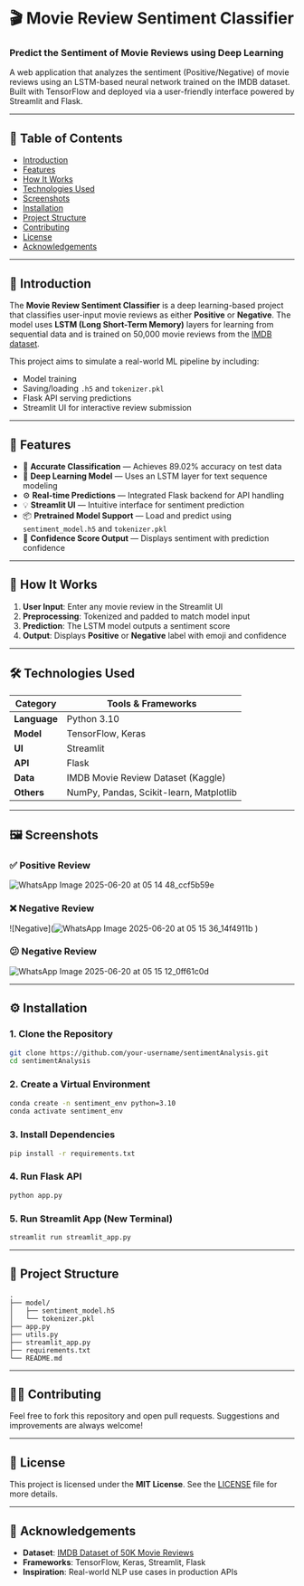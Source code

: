 
# 🎬 Movie Review Sentiment Classifier

### Predict the Sentiment of Movie Reviews using Deep Learning  
A web application that analyzes the sentiment (Positive/Negative) of movie reviews using an LSTM-based neural network trained on the IMDB dataset. Built with TensorFlow and deployed via a user-friendly interface powered by Streamlit and Flask.

---

## 📑 Table of Contents
- [Introduction](#introduction)  
- [Features](#features)  
- [How It Works](#how-it-works)  
- [Technologies Used](#technologies-used)  
- [Screenshots](#screenshots)  
- [Installation](#installation)  
- [Project Structure](#project-structure)  
- [Contributing](#contributing)  
- [License](#license)  
- [Acknowledgements](#acknowledgements)  

---

## 📌 Introduction

The **Movie Review Sentiment Classifier** is a deep learning-based project that classifies user-input movie reviews as either **Positive** or **Negative**. The model uses **LSTM (Long Short-Term Memory)** layers for learning from sequential data and is trained on 50,000 movie reviews from the [IMDB dataset](https://www.kaggle.com/datasets/lakshmi25npathi/imdb-dataset-of-50k-movie-reviews).

This project aims to simulate a real-world ML pipeline by including:
- Model training
- Saving/loading `.h5` and `tokenizer.pkl`
- Flask API serving predictions
- Streamlit UI for interactive review submission

---

## 🚀 Features

- 🎯 **Accurate Classification** — Achieves 89.02% accuracy on test data  
- 🧠 **Deep Learning Model** — Uses an LSTM layer for text sequence modeling  
- ⚙️ **Real-time Predictions** — Integrated Flask backend for API handling  
- 💡 **Streamlit UI** — Intuitive interface for sentiment prediction  
- 📦 **Pretrained Model Support** — Load and predict using `sentiment_model.h5` and `tokenizer.pkl`  
- 📝 **Confidence Score Output** — Displays sentiment with prediction confidence

---

## 🔎 How It Works

1. **User Input**: Enter any movie review in the Streamlit UI  
2. **Preprocessing**: Tokenized and padded to match model input  
3. **Prediction**: The LSTM model outputs a sentiment score  
4. **Output**: Displays **Positive** or **Negative** label with emoji and confidence

---

## 🛠️ Technologies Used

| Category       | Tools & Frameworks                      |
|----------------|-----------------------------------------|
| **Language**   | Python 3.10                             |
| **Model**      | TensorFlow, Keras                       |
| **UI**         | Streamlit                              |
| **API**        | Flask                                  |
| **Data**       | IMDB Movie Review Dataset (Kaggle)     |
| **Others**     | NumPy, Pandas, Scikit-learn, Matplotlib |

---

## 🖼️ Screenshots

### ✅ Positive Review  
![WhatsApp Image 2025-06-20 at 05 14 48_ccf5b59e](https://github.com/user-attachments/assets/df433c6a-8bb7-4559-a5fd-d6dbc6f845be)


### ❌ Negative Review   
![Negative](![WhatsApp Image 2025-06-20 at 05 15 36_14f4911b](https://github.com/user-attachments/assets/8ee888f2-edca-44ef-894e-1713adee8e57)
)

### 😕 Negative Review   
![WhatsApp Image 2025-06-20 at 05 15 12_0ff61c0d](https://github.com/user-attachments/assets/53297d48-7b44-49e0-bed1-c5228fb0b2c1)


---

## ⚙️ Installation

### 1. Clone the Repository
```bash
git clone https://github.com/your-username/sentimentAnalysis.git
cd sentimentAnalysis
```

### 2. Create a Virtual Environment
```bash
conda create -n sentiment_env python=3.10
conda activate sentiment_env
```

### 3. Install Dependencies
```bash
pip install -r requirements.txt
```

### 4. Run Flask API
```bash
python app.py
```

### 5. Run Streamlit App (New Terminal)
```bash
streamlit run streamlit_app.py
```

---

## 🧱 Project Structure

```
.
├── model/
│   ├── sentiment_model.h5
│   └── tokenizer.pkl
├── app.py
├── utils.py
├── streamlit_app.py
├── requirements.txt
└── README.md
```

---

## 👩‍💻 Contributing

Feel free to fork this repository and open pull requests. Suggestions and improvements are always welcome!

---

## 📝 License

This project is licensed under the **MIT License**. See the [LICENSE](LICENSE) file for more details.

---

## 🙏 Acknowledgements

- **Dataset**: [IMDB Dataset of 50K Movie Reviews](https://www.kaggle.com/datasets/lakshmi25npathi/imdb-dataset-of-50k-movie-reviews)
- **Frameworks**: TensorFlow, Keras, Streamlit, Flask  
- **Inspiration**: Real-world NLP use cases in production APIs  
